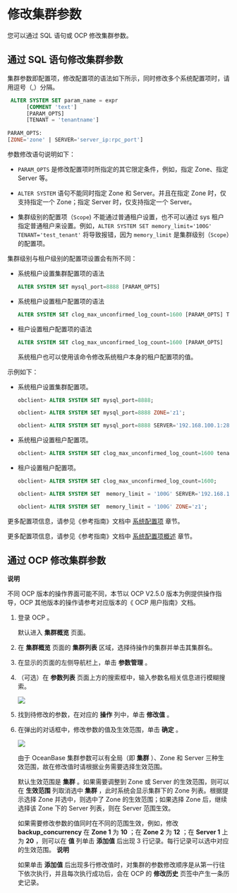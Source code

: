 修改集群参数 
===========================

您可以通过 SQL 语句或 OCP 修改集群参数。

通过 SQL 语句修改集群参数 
------------------------------------

集群参数即配置项，修改配置项的语法如下所示，同时修改多个系统配置项时，请用逗号（,）分隔。

```sql
 ALTER SYSTEM SET param_name = expr
      [COMMENT 'text']
      [PARAM_OPTS]
      [TENANT = 'tenantname']
      
PARAM_OPTS:
[ZONE='zone' | SERVER='server_ip:rpc_port']
```



参数修改语句说明如下：

* `PARAM_OPTS` 是修改配置项时所指定的其它限定条件，例如，指定 Zone、指定 Server 等。

  

* `ALTER SYSTEM` 语句不能同时指定 Zone 和 Server。并且在指定 Zone 时，仅支持指定一个 Zone；指定 Server 时，仅支持指定一个 Server。

  

* 集群级别的配置项（`Scope`) 不能通过普通租户设置，也不可以通过 sys 租户指定普通租户来设置。例如，`ALTER SYSTEM SET memory_limit='100G' TENANT='test_tenant'` 将导致报错，因为 `memory_limit` 是集群级别（`Scope`）的配置项。

  




集群级别与租户级别的配置项设置会有所不同：

* 系统租户设置集群配置项的语法

  ```sql
  ALTER SYSTEM SET mysql_port=8888 [PARAM_OPTS]
  ```

  

* 系统租户设置租户配置项的语法

  ```sql
  ALTER SYSTEM SET clog_max_unconfirmed_log_count=1600 [PARAM_OPTS] TENANT=all|TENANT_NAME
  ```

  

* 租户设置租户配置项的语法

  ```sql
  ALTER SYSTEM SET clog_max_unconfirmed_log_count=1600 [PARAM_OPTS]
  ```

  

  系统租户也可以使用该命令修改系统租户本身的租户配置项的值。
  




示例如下：

* 系统租户设置集群配置项。

  ```sql
  obclient> ALTER SYSTEM SET mysql_port=8888;
  
  obclient> ALTER SYSTEM SET mysql_port=8888 ZONE='z1';
  
  obclient> ALTER SYSTEM SET mysql_port=8888 SERVER='192.168.100.1:2882';
  ```

  

* 系统租户设置租户配置项。

  ```sql
  obclient> ALTER SYSTEM SET clog_max_unconfirmed_log_count=1600 tenant='test_tenant';
  ```

  

* 租户设置租户配置项。

  ```sql
  obclient> ALTER SYSTEM SET clog_max_unconfirmed_log_count=1600;
  
  obclient> ALTER SYSTEM SET  memory_limit = '100G' SERVER='192.168.100.1:2882';
  
  obclient> ALTER SYSTEM SET  memory_limit = '100G' ZONE='z1';
  ```

  




更多配置项信息，请参见《参考指南》文档中 [系统配置项](/en-US/13.reference-guide/3.system-configuration-items/1.system-configuration-items-overview-1_2894363.md) 章节。

更多配置项信息，请参见《参考指南》文档中 [系统配置项概述](/en-US/13.reference-guide/3.system-configuration-items/1.system-configuration-items-overview-1_2894363.md) 章节。

通过 OCP 修改集群参数 
----------------------------------

**说明**

不同 OCP 版本的操作界面可能不同，本节以 OCP V2.5.0 版本为例提供操作指导，OCP 其他版本的操作请参考对应版本的《 OCP 用户指南》文档。

1. 登录 OCP 。

   默认进入 **集群概览** 页面。
   

2. 在 **集群概览** 页面的 **集群列表** 区域，选择待操作的集群并单击其集群名。

   

3. 在显示的页面的左侧导航栏上，单击 **参数管理** 。

   

4. （可选）在 **参数列表** 页面上方的搜索框中，输入参数名相关信息进行模糊搜索。

   ![](https://cdn.nlark.com/yuque/0/2020/png/1669719/1595245608656-16e839aa-a95f-478f-affa-b2da5e69406e.png)
   

5. 找到待修改的参数，在对应的 **操作** 列中，单击 **修改值** 。

   

6. 在弹出的对话框中，修改参数的值及生效范围，单击 **确定** 。

   ![](https://cdn.nlark.com/yuque/0/2020/png/1669719/1595245926153-5349ee86-9333-49eb-97bb-632cd98a0f07.png)

   由于 OceanBase 集群参数可以有全局（即 **集群** ）、Zone 和 Server 三种生效范围，故在修改值时请根据业务需要选择生效范围。

   默认生效范围是 **集群** 。如果需要调整到 Zone 或 Server 的生效范围，则可以在 **生效范围** 列取消选中 **集群** ，此时系统会显示集群下的 Zone 列表。根据提示选择 Zone 并选中，则选中了 Zone 的生效范围；如果选择 Zone 后，继续选择该 Zone 下的 Server 列表，则在 Server 范围生效。

   如果需要修改参数的值同时在不同的范围生效，例如，修改 **backup_concurrency** 在 **Zone 1** 为 **10** ；在 **Zone 2** 为 **12** ；在 **Server 1** 上为 **20** ，则可以在 **值** 列单击 **添加值** 后出现 3 行记录。每行记录可以选中对应的生效范围。
   **说明**

   

   如果单击 **添加值** 后出现多行修改值时，对集群的参数修改顺序是从第一行往下依次执行，并且每次执行成功后，会在 OCP 的 **修改历史** 页签中产生一条历史记录。
   




